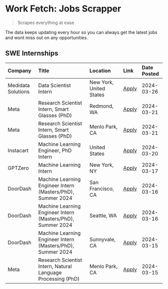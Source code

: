 # Work Fetch: Jobs Scrapper
> Scrapes everything at ease

The data keeps updating every hour so you can always get the latest jobs and wont miss out on any opportunities.

## SWE Internships
<!--START_SECTION:workfetch-->
| Company            | Title                                                        | Location                | Link                                                                                                                                                                                                                                                                         | Date Posted   |
|:-------------------|:-------------------------------------------------------------|:------------------------|:-----------------------------------------------------------------------------------------------------------------------------------------------------------------------------------------------------------------------------------------------------------------------------|:--------------|
| Medidata Solutions | Data Scientist Intern                                        | New York, United States | [Apply](https://www.linkedin.com/jobs/view/data-scientist-intern-at-medidata-solutions-3810253704?refId=KOT6UoULwfmzi%2BC1oY6X%2Bw%3D%3D&trackingId=vE4TmjCaqCmEjf97133qbg%3D%3D&position=5&pageNum=0&trk=public_jobs_jserp-result_search-card)                              | 2024-03-26    |
| Meta               | Research Scientist Intern, Smart Glasses (PhD)               | Redmond, WA             | [Apply](https://www.linkedin.com/jobs/view/research-scientist-intern-smart-glasses-phd-at-meta-3811304794?refId=KOT6UoULwfmzi%2BC1oY6X%2Bw%3D%3D&trackingId=MSDdD3R82%2BSUNnBoCtP4TQ%3D%3D&position=12&pageNum=0&trk=public_jobs_jserp-result_search-card)                   | 2024-03-21    |
| Meta               | Research Scientist Intern, Smart Glasses (PhD)               | Menlo Park, CA          | [Apply](https://www.linkedin.com/jobs/view/research-scientist-intern-smart-glasses-phd-at-meta-3811308332?refId=KOT6UoULwfmzi%2BC1oY6X%2Bw%3D%3D&trackingId=sCCHqK9VrX9TsKZ9yUlOtw%3D%3D&position=13&pageNum=0&trk=public_jobs_jserp-result_search-card)                     | 2024-03-21    |
| Instacart          | Machine Learning Engineer, PhD Intern                        | United States           | [Apply](https://www.linkedin.com/jobs/view/machine-learning-engineer-phd-intern-at-instacart-3815634369?refId=KOT6UoULwfmzi%2BC1oY6X%2Bw%3D%3D&trackingId=%2Fn%2BffcVetJ0P7ZqCkWsUtQ%3D%3D&position=6&pageNum=0&trk=public_jobs_jserp-result_search-card)                    | 2024-03-20    |
| GPTZero            | Machine Learning Intern                                      | New York, NY            | [Apply](https://www.linkedin.com/jobs/view/machine-learning-intern-at-gptzero-3860723963?refId=KOT6UoULwfmzi%2BC1oY6X%2Bw%3D%3D&trackingId=Fj7nt65zjnBPTjTB8lcLSg%3D%3D&position=10&pageNum=0&trk=public_jobs_jserp-result_search-card)                                      | 2024-03-17    |
| DoorDash           | Machine Learning Engineer Intern (Masters/PhD), Summer 2024  | San Francisco, CA       | [Apply](https://www.linkedin.com/jobs/view/machine-learning-engineer-intern-masters-phd-summer-2024-at-doordash-3736457737?refId=KOT6UoULwfmzi%2BC1oY6X%2Bw%3D%3D&trackingId=Q0k1G%2BPDuycY%2BYWP9PjvRQ%3D%3D&position=3&pageNum=0&trk=public_jobs_jserp-result_search-card) | 2024-03-16    |
| DoorDash           | Machine Learning Engineer Intern (Masters/PhD), Summer 2024  | Seattle, WA             | [Apply](https://www.linkedin.com/jobs/view/machine-learning-engineer-intern-masters-phd-summer-2024-at-doordash-3736455966?refId=KOT6UoULwfmzi%2BC1oY6X%2Bw%3D%3D&trackingId=0IzcFkZfuG8Y0k4SZyVtvA%3D%3D&position=4&pageNum=0&trk=public_jobs_jserp-result_search-card)     | 2024-03-16    |
| DoorDash           | Machine Learning Engineer Intern (Masters/PhD), Summer 2024  | Sunnyvale, CA           | [Apply](https://www.linkedin.com/jobs/view/machine-learning-engineer-intern-masters-phd-summer-2024-at-doordash-3736454973?refId=KOT6UoULwfmzi%2BC1oY6X%2Bw%3D%3D&trackingId=WFxSmGVjmYl3cHQR%2BqhG%2Bg%3D%3D&position=2&pageNum=0&trk=public_jobs_jserp-result_search-card) | 2024-03-15    |
| Meta               | Research Scientist Intern, Natural Language Processing (PhD) | Menlo Park, CA          | [Apply](https://www.linkedin.com/jobs/view/research-scientist-intern-natural-language-processing-phd-at-meta-3858718375?refId=KOT6UoULwfmzi%2BC1oY6X%2Bw%3D%3D&trackingId=jc%2BLThUNX0KHdoCtHQa%2BOA%3D%3D&position=11&pageNum=0&trk=public_jobs_jserp-result_search-card)   | 2024-03-15    |
<!--END_SECTION:workfetch-->
